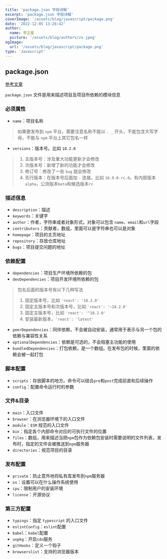 ```yaml
---
title: 'package.json 字段详解'
excerpt: 'package.json 字段详解'
coverImage: '/assets/blog/javascript/package.png'
date: '2022-12-05 13:28:42'
author:
  name: 李正星
  picture: '/assets/blog/authors/zx.jpeg'
ogImage:
  url: '/assets/blog/javascript/package.png'
type: 'Javascript'
---
```


## package.json

[参考文章](https://juejin.cn/post/7023539063424548872)

`package.json` 文件是用来描述项目及项目所依赖的模块信息

### 必须属性

- `name`：项目名称
> 如果要发布到 `npm` 平台，需要注意名称不能以 `. _` 开头，不能包含大写字母，不能与 `npm` 平台上其它包名一样
- `versions`：版本号。比如 `18.2.0`
> 1. 主版本号：涉及重大功能更新才会修改
> 2. 次版本号：新增了新的功能才会修改
> 3. 修订号：修改了一些 `bug` 就会修改
> 4. 先行版本：在版本号后面加 `-` 连接。比如 `16.9.0-rc.0`。有内部版本`alpha`，公测版本`beta`和候选版本`rc`

### 描述信息

- `description`：描述
- `keywords`：关键字
- `author`：作者，字符串或者对象形式，对象可以包含 `name`、`email`和`url`字段
- `contributors`：贡献者，数组，里面可以是字符串也可以是对象
- `homepage`：项目的主页地址
- `repository`：存放仓库地址
- `bugs`：项目提交问题的地址

### 依赖配置

- `dependencies`：项目生产环境所依赖的包
- `devDependencies`：项目开发环境所依赖的包
> 包名后面的版本号有以下几种写法
> 1. 固定版本号，比如 `'react': '18.2.0'`
> 2. 固定主版本号和次版本号，比如 `'react': '~18.2.0'`
> 3. 固定主版本号，比如 `'react': '^18.2.0'`
> 4. 安装最新版本，`'react': 'latest'`
- `peerDependencies`：同伴依赖，不会被自动安装，通常用于表示与另一个包的依赖与兼容性关系
- `optionalDependencies`：依赖是可选的，不会阻塞主功能的使用
- `bundledDependencies`：打包依赖，是一个数组。在发布包的时候，里面的依赖会被一起打包

### 脚本配置

- `scripts`：存放脚本的地方。命令可以结合`pre`和`post`完成前直和后续操作
- `config`：配置命令运行时的参数

### 文件&目录

- `main`：入口文件
- `browser`：在浏览器环境下的入口文件
- `module`：`ESM` 规范的入口文件
- `bin`：指定各个内部命令对应的可执行文件的位置
- `files`：数组，用来描述当把`npm`包作为依赖包安装时需要说明的文件列表，发布时，指定的文件会被推送到`npm`服务器
- `directories`：规范项目的目录

### 发布配置

- `private`：防止意外地将私有库发布到`npm`服务器
- `os`：设置可以在什么操作系统使用
- `cpu`：限制用户的安装环境
- `license`：开源协议

### 第三方配置

- `typings`：指定 `typescript` 的入口文件
- `eslintConfig`：`eslint`配置
- `babel`：`babel`配置
- `unpkg`：开启`cdn`服务
- `gitHooks`：定义一个钩子
- `browserslist`：支持的浏览器版本